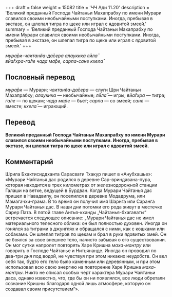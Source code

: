 +++
draft = false
weight = 15082
title = 'ЧЧ Ади 11.20'
description = 'Великий преданный Господа Чайтаньи Махапрабху по имени Мурари славился своими необычайными поступками. Иногда, пребывая в экстазе, он шлепал тигра по щеке или играл с ядовитой змеей.'
summary = 'Великий преданный Господа Чайтаньи Махапрабху по имени Мурари славился своими необычайными поступками. Иногда, пребывая в экстазе, он шлепал тигра по щеке или играл с ядовитой змеей.'
+++

_мура̄ри-чаитанйа-да̄сера алаукика лӣла̄  
вйа̄гхра-га̄ле чад̣а ма̄ре, сарпа-сане кхела̄_

## Пословный перевод

_мура̄ри_ — Мурари; _чаитанйа_\-_да̄сера_ — слуги Шри Чайтаньи Махапрабху; _алаукика_ — необычайные; _лӣла̄_ — игры; _вйа̄гхра_ — тигра; _га̄ле_ — по щекам; _чад̣а_ _ма̄ре_ — бьет; _сарпа_ — со змеей; _сане_ — вместе; _кхела̄_ — играющий.

## Перевод

**Великий преданный Господа Чайтаньи Махапрабху по имени Мурари славился своими необычайными поступками. Иногда, пребывая в экстазе, он шлепал тигра по щеке или играл с ядовитой змеей.**

## Комментарий

Шрила Бхактисиддханта Сарасвати Тхакур пишет в «Анубхашье»: «Мурари Чайтанья дас родился в деревне Сар-вриндавана-пура, которая находится в трех километрах от железнодорожной станции Галаши на ветке, ведущей в Бурдван. Когда Мурари Чайтанья дас пришел в Навадвипу, он поселился в деревне Модадрума, или Мамагачхи-грама. В то время он получил имя Шарнга или Саранга Мурари Чайтанья дас. В наши дни потомки его рода живут в местечке Сарер Пата. В пятой главе Антья-кханды „Чайтанья-бхагаваты“ встречается следующее описание: „Мурари Чайтанья дас не имел материального телесного облика: он был полностью духовен. Иногда он гонялся за тиграми в джунглях и обращался с ними, как с кошками или собаками. Он шлепал тигров по щекам и брал в руки ядовитых змей. Он не боялся за свое внешнее тело, начисто забывая о его существовании. Он мог сутки напролет повторять Харе Кришна _маха-мантру_ или говорить о Господе Чайтанье и Нитьянанде. Иногда он проводил по два-три дня под водой, не чувствуя при этом никаких неудобств. Он вел себя так, будто его тело было каменным или деревянным, и при этом использовал всю свою энергию на повторение Харе Кришна _маха-мантры_. Никто не описал особых черт характера Мурари Чайтаньи даса, однако известно, что, где бы он ни появлялся, все люди обретали сознание Кришны благодаря одной лишь атмосфере, которую он создавал своим присутствием“».

